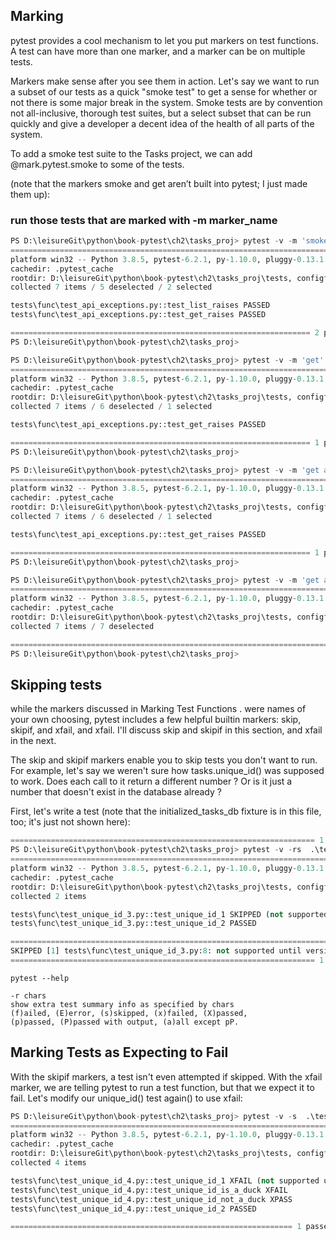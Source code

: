 ## Marking

pytest provides a cool mechanism to let you put markers on test functions. A test can have more than one marker, and a marker can be on multiple tests.


Markers make sense after you see them in action. Let's say we want to run a subset of our tests as a quick "smoke test" to get a sense for whether or not there is some major break in the system. Smoke tests are by convention not all-inclusive, thorough test suites, but a select subset that can be run quickly and give a developer a decent idea of the health of all parts of the system.

To add a smoke test suite to the Tasks project, we can add @mark.pytest.smoke to some of the tests.


(note that the markers smoke and
get aren’t built into pytest; I just made them up):

### run those tests that are marked with -m marker_name

``` python
PS D:\leisureGit\python\book-pytest\ch2\tasks_proj> pytest -v -m 'smoke' .\tests\func\test_api_exceptions.py
========================================================================= test session starts ========================================================================= 
platform win32 -- Python 3.8.5, pytest-6.2.1, py-1.10.0, pluggy-0.13.1 -- c:\users\qna\.virtualenvs\book-pytest-c9u1pnoz\scripts\python.exe
cachedir: .pytest_cache
rootdir: D:\leisureGit\python\book-pytest\ch2\tasks_proj\tests, configfile: pytest.ini
collected 7 items / 5 deselected / 2 selected                                                                                                                           

tests\func\test_api_exceptions.py::test_list_raises PASSED                                                                                                       [ 50%] 
tests\func\test_api_exceptions.py::test_get_raises PASSED                                                                                                        [100%] 

=================================================================== 2 passed, 5 deselected in 0.05s =================================================================== 
PS D:\leisureGit\python\book-pytest\ch2\tasks_proj> 
``` 


``` python
PS D:\leisureGit\python\book-pytest\ch2\tasks_proj> pytest -v -m 'get' .\tests\func\test_api_exceptions.py
========================================================================= test session starts ========================================================================= 
platform win32 -- Python 3.8.5, pytest-6.2.1, py-1.10.0, pluggy-0.13.1 -- c:\users\qna\.virtualenvs\book-pytest-c9u1pnoz\scripts\python.exe
cachedir: .pytest_cache
rootdir: D:\leisureGit\python\book-pytest\ch2\tasks_proj\tests, configfile: pytest.ini
collected 7 items / 6 deselected / 1 selected                                                                                                                           

tests\func\test_api_exceptions.py::test_get_raises PASSED                                                                                                        [100%] 

=================================================================== 1 passed, 6 deselected in 0.03s =================================================================== 
PS D:\leisureGit\python\book-pytest\ch2\tasks_proj> 
```

``` python
PS D:\leisureGit\python\book-pytest\ch2\tasks_proj> pytest -v -m 'get and get' .\tests\func\test_api_exceptions.py
========================================================================= test session starts ========================================================================= 
platform win32 -- Python 3.8.5, pytest-6.2.1, py-1.10.0, pluggy-0.13.1 -- c:\users\qna\.virtualenvs\book-pytest-c9u1pnoz\scripts\python.exe
cachedir: .pytest_cache
rootdir: D:\leisureGit\python\book-pytest\ch2\tasks_proj\tests, configfile: pytest.ini
collected 7 items / 6 deselected / 1 selected                                                                                                                           

tests\func\test_api_exceptions.py::test_get_raises PASSED                                                                                                        [100%] 

=================================================================== 1 passed, 6 deselected in 0.03s =================================================================== 
PS D:\leisureGit\python\book-pytest\ch2\tasks_proj> 
``` 

``` python
PS D:\leisureGit\python\book-pytest\ch2\tasks_proj> pytest -v -m 'get and not get' .\tests\func\test_api_exceptions.py
========================================================================= test session starts ========================================================================= 
platform win32 -- Python 3.8.5, pytest-6.2.1, py-1.10.0, pluggy-0.13.1 -- c:\users\qna\.virtualenvs\book-pytest-c9u1pnoz\scripts\python.exe
cachedir: .pytest_cache
rootdir: D:\leisureGit\python\book-pytest\ch2\tasks_proj\tests, configfile: pytest.ini
collected 7 items / 7 deselected                                                                                                                                        

======================================================================== 7 deselected in 0.04s ======================================================================== 
PS D:\leisureGit\python\book-pytest\ch2\tasks_proj> 
```


## Skipping tests


while the markers discussed in Marking Test Functions . were names of your own choosing, pytest includes a few helpful builtin markers: skip, skipif, and xfail, and xfail. I'll discuss skip and skipif in this section, and xfail in the next.


The skip and skipif markers enable you to skip tests you don't want to run. For example, let's say we weren't sure how tasks.unique_id() was supposed to work. Does each call to it return a different number ? Or is it just a number that doesn't exist in the database already ?

First, let's write a test (note that the initialized_tasks_db fixture is in this file, too; it's just not shown here):





``` python
==================================================================== 1 passed, 1 skipped in 0.14s ===================================================================== 
PS D:\leisureGit\python\book-pytest\ch2\tasks_proj> pytest -v -rs  .\tests\func\test_unique_id_3.py
========================================================================= test session starts ========================================================================= 
platform win32 -- Python 3.8.5, pytest-6.2.1, py-1.10.0, pluggy-0.13.1 -- c:\users\qna\.virtualenvs\book-pytest-c9u1pnoz\scripts\python.exe
cachedir: .pytest_cache
rootdir: D:\leisureGit\python\book-pytest\ch2\tasks_proj\tests, configfile: pytest.ini
collected 2 items                                                                                                                                                       

tests\func\test_unique_id_3.py::test_unique_id_1 SKIPPED (not supported until version 0.2.0)                                                                     [ 50%] 
tests\func\test_unique_id_3.py::test_unique_id_2 PASSED                                                                                                          [100%] 

======================================================================= short test summary info ======================================================================= 
SKIPPED [1] tests\func\test_unique_id_3.py:8: not supported until version 0.2.0
==================================================================== 1 passed, 1 skipped in 0.09s ===================================================================== 
```


``` shell
pytest --help

-r chars
show extra test summary info as specified by chars
(f)ailed, (E)error, (s)skipped, (x)failed, (X)passed,
(p)passed, (P)passed with output, (a)all except pP.

```

## Marking Tests as Expecting to Fail


With the skipif markers, a test isn't even attempted if skipped. With the xfail marker,
we are telling pytest to run a test function, but that we expect it to fail. Let's modify our 
unique_id() test again() to use xfail:

``` python
PS D:\leisureGit\python\book-pytest\ch2\tasks_proj> pytest -v -s  .\tests\func\test_unique_id_4.py
========================================================================= test session starts ========================================================================= 
platform win32 -- Python 3.8.5, pytest-6.2.1, py-1.10.0, pluggy-0.13.1 -- c:\users\qna\.virtualenvs\book-pytest-c9u1pnoz\scripts\python.exe
cachedir: .pytest_cache
rootdir: D:\leisureGit\python\book-pytest\ch2\tasks_proj\tests, configfile: pytest.ini
collected 4 items                                                                                                                                                       

tests\func\test_unique_id_4.py::test_unique_id_1 XFAIL (not supported until version 0.2.0)
tests\func\test_unique_id_4.py::test_unique_id_is_a_duck XFAIL
tests\func\test_unique_id_4.py::test_unique_id_not_a_duck XPASS
tests\func\test_unique_id_4.py::test_unique_id_2 PASSED

=============================================================== 1 passed, 2 xfailed, 1 xpassed in 0.22s =============================================================== 
```

